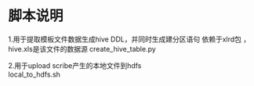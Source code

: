 脚本说明
=================================================
1.用于提取模板文件数据生成hive DDL，并同时生成建分区语句 依赖于xlrd包 ，hive.xls是该文件的数据源
create_hive_table.py

2.用于upload scribe产生的本地文件到hdfs  
local_to_hdfs.sh
